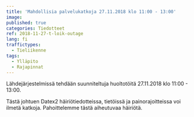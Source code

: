 ```yaml
---
title: 'Mahdollisia palvelukatkoja 27.11.2018 klo 11:00 - 13:00'
image: 
published: true
categories: Tiedotteet
ref: 2018-11-27-t-loik-outage
lang: fi
traffictypes:
  - Tieliikenne
tags:
  - Ylläpito
  - Rajapinnat
---
```


Lähdejärjestelmissä tehdään suunniteltuja huoltotöitä 27.11.2018 klo 11:00 - 13:00.

Tästä johtuen Datex2 häiriötiedotteissa, tietöissä ja painorajoitteissa voi ilmetä katkoja. Pahoittelemme tästä aiheutuvaa häiriötä.

